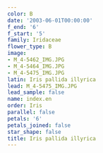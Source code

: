 ```yaml
---
color: B
date: '2003-06-01T00:00:00'
f_end: '6'
f_start: '5'
family: Iridaceae
flower_type: B
image:
- M_4-5462_IMG.JPG
- M_4-5464_IMG.JPG
- M_4-5475_IMG.JPG
latin: Iris pallida illyrica
lead: M_4-5475_IMG.JPG
lead_sample: false
name: index.en
order: Iris
parallel: false
petals: '6'
petals_joined: false
star_shape: false
title: Iris pallida illyrica
---
```

